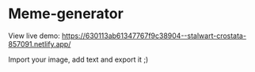 # Meme-generator

View live demo: https://630113ab61347767f9c38904--stalwart-crostata-857091.netlify.app/

Import your image, add text and export it ;)
